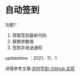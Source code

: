 
# 自动签到
功能1：
1. 获取签到最新代码
2. 替换参数值
3. 签到并发送通知


updatetime ：2021、11、1


详情参考文章:[定时签到-GitHub 实现](https://ruicky.me/2020/06/05/jd-sign/) 
